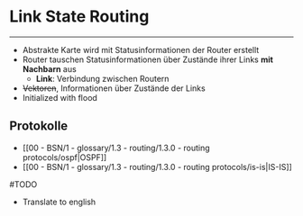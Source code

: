 # Link State Routing
___
- Abstrakte Karte wird mit Statusinformationen der Router erstellt
- Router tauschen Statusinformationen über Zustände ihrer Links **mit Nachbarn** aus
	- **Link**: Verbindung zwischen Routern
- ~~Vektoren~~, Informationen über Zustände der Links
- Initialized with flood
## Protokolle
- [[00 - BSN/1 - glossary/1.3 - routing/1.3.0 - routing protocols/ospf|OSPF]]
- [[00 - BSN/1 - glossary/1.3 - routing/1.3.0 - routing protocols/is-is|IS-IS]]

#TODO
- Translate to english